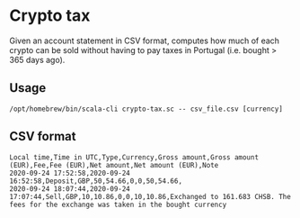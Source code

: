 # Crypto tax

Given an account statement in CSV format, computes how much of each crypto can be sold without having to pay taxes in Portugal (i.e. bought > 365 days ago).

## Usage

```
/opt/homebrew/bin/scala-cli crypto-tax.sc -- csv_file.csv [currency]
```

## CSV format

```csv
Local time,Time in UTC,Type,Currency,Gross amount,Gross amount (EUR),Fee,Fee (EUR),Net amount,Net amount (EUR),Note
2020-09-24 17:52:58,2020-09-24 16:52:58,Deposit,GBP,50,54.66,0,0,50,54.66,
2020-09-24 18:07:44,2020-09-24 17:07:44,Sell,GBP,10,10.86,0,0,10,10.86,Exchanged to 161.683 CHSB. The fees for the exchange was taken in the bought currency
```
